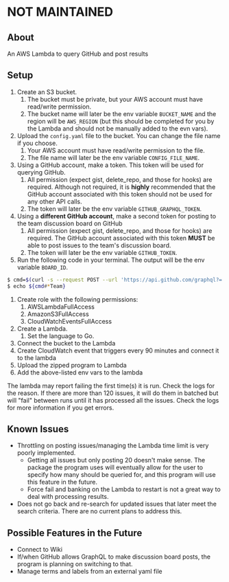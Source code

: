 # NOT MAINTAINED

## About
An AWS Lambda to query GitHub and post results


## Setup
1. Create an S3 bucket.
    1. The bucket must be private, but your AWS account must have read/write permission. 
    1. The bucket name will later be the env variable `BUCKET_NAME` and the region will be `AWS_REGION` (but this should be completed for you by the Lambda and should not be manually added to the evn vars).
1. Upload the `config.yaml` file to the bucket. You can change the file name if you choose.
    1. Your AWS account must have read/write permission to the file.
    1. The file name will later be the env variable `CONFIG_FILE_NAME`.
1. Using a GitHub account, make a token. This token will be used for querying GitHub. 
    1. All permission (expect gist, delete_repo, and those for hooks) are required. Although not required, it is **highly** recommended that the GitHub account associated with this token should not be used for any other API calls.
    1. The token will later be the env variable `GITHUB_GRAPHQL_TOKEN`.
1. Using a **different GitHub account**, make a second token for posting to the team discussion board on GitHub
    1. All permission (expect gist, delete_repo, and those for hooks) are required. The GitHub account associated with this token **MUST** be able to post issues to the team's discussion board.
    1. The token will later be the env variable `GITHUB_TOKEN`.
1. Run the following code in your terminal. The output will be the env variable `BOARD_ID`.
``` bash
$ cmd=$(curl -s --request POST --url 'https://api.github.com/graphql?=' --header 'accept: application/vnd.github.starfire-preview+json' --header 'authorization: Bearer <GITHUB_TOKEN value>' --header 'content-type: application/json' --data '{"query":"query{\n  organization(login:\"<ORGANIZATION NAME>\") {\n    team(slug:\"<TEAM NAME>\") {\n      id\n\t\t}\n  }\n}"}' | jq -r '.data.organization.team.id' | base64 --d) 
$ echo ${cmd#*Team}
```
1. Create role with the following permissions:
    1. AWSLambdaFullAccess
    1. AmazonS3FullAccess
    1. CloudWatchEventsFullAccess
1. Create a Lambda.
    1. Set the language to Go.
1. Connect the bucket to the Lambda
1. Create CloudWatch event that triggers every 90 minutes and connect it to the lambda
1. Upload the zipped program to Lambda
1. Add the above-listed env vars to the lambda

The lambda may report failing the first time(s) it is run. Check the logs for the reason. If there are more than 120 issues, it will do them in batched but will "fail" between runs until it has processed all the issues. Check the logs for more information if you get errors.

## Known Issues
- Throttling on posting issues/managing the Lambda time limit is very poorly implemented. 
  - Getting all issues but only posting 20 doesn't make sense. The package the program uses will eventually allow for the user to specify how many should be queried for, and this program will use this feature in the future.
  - Force fail and banking on the Lambda to restart is not a great way to deal with processing results.
- Does not go back and re-search for updated issues that later meet the search criteria. There are no current plans to address this.

## Possible Features in the Future
- Connect to Wiki
- If/when GitHub allows GraphQL to make discussion board posts, the program is planning on switching to that.
- Manage terms and labels from an external yaml file
